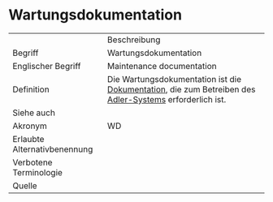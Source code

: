 # Wartungsdokumentation


<link-summary rel="summary"/>
<card-summary rel="summary"/>
<web-summary rel="summary"/>



<table>
    <tr>
        <td></td>
        <td>Beschreibung</td>
    </tr>
    <tr>
        <td>Begriff</td>
        <td>Wartungsdokumentation</td>
    </tr>
    <tr>
        <td>Englischer Begriff</td>
        <td>Maintenance documentation</td>
    </tr>
    <tr>
        <td>Definition</td>
        <td id="summary" >
            Die Wartungsdokumentation ist
            die <a href="Dokumentation-GE.md">Dokumentation</a>, die zum Betreiben 
            des <a href="AdLer-System.md">Adler-Systems</a> erforderlich ist.
        </td>
    </tr>  
    <tr>
        <td>Siehe auch</td>
        <td></td>
    </tr>
    <tr>
        <td>Akronym</td>
        <td>WD</td>
    </tr>
   <tr>
        <td>Erlaubte Alternativbenennung</td>
        <td></td>
    </tr>
   <tr>
        <td>Verbotene Terminologie</td>
        <td></td>
    </tr>
   <tr>
        <td>Quelle</td>
        <td></td>
    </tr>
</table>
